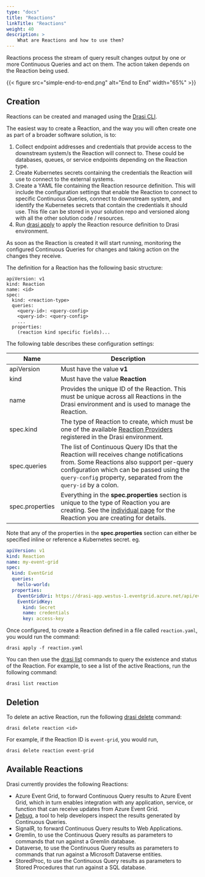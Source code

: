 ```yaml
---
type: "docs"
title: "Reactions"
linkTitle: "Reactions"
weight: 40
description: >
    What are Reactions and how to use them?
---
```


Reactions process the stream of query result changes output by one or more Continuous Queries and act on them. The action taken depends on the Reaction being used. 

{{< figure src="simple-end-to-end.png" alt="End to End" width="65%" >}}

## Creation
Reactions can be created and managed using the [Drasi CLI](/reference/command-line-interface/). 

The easiest way to create a Reaction, and the way you will often create one as part of a broader software solution, is to:

1. Collect endpoint addresses and credentials that provide access to the downstream system/s the Reaction will connect to. These could be databases, queues, or service endpoints depending on the Reaction type.
1. Create Kubernetes secrets containing the credentials the Reaction will use to connect to the external systems. 
1. Create a YAML file containing the Reaction resource definition. This will include the configuration settings that enable the Reaction to connect to specific Continuous Queries, connect to downstream system, and identify the Kubernetes secrets that contain the credentials it should use. This file can be stored in your solution repo and versioned along with all the other solution code / resources.
1. Run [drasi apply](/reference/command-line-interface/#drasi-apply) to apply the Reaction resource definition to  Drasi environment.

As soon as the Reaction is created it will start running, monitoring the configured Continuous Queries for changes and taking action on the changes they receive.

The definition for a Reaction has the following basic structure:

```
apiVersion: v1
kind: Reaction
name: <id>
spec:
  kind: <reaction-type>
  queries:
    <query-id>: <query-config>
    <query-id>: <query-config>
    ...
  properties:
    (reaction kind specific fields)...
```
The following table describes these configuration settings:

|Name|Description|
|-|-|
|apiVersion|Must have the value **v1**|
|kind|Must have the value **Reaction**|
|name|Provides the unique ID of the Reaction. This must be unique across all Reactions in the Drasi environment and is used to manage the Reaction.|
|spec.kind|The type of Reaction to create, which must be one of the available [Reaction Providers](/how-to-guides/configure-reactions/) registered in the Drasi environment.|
|spec.queries|The list of Continuous Query IDs that the Reaction will receives change notifications from. Some Reactions also support per-query configuration which can be passed using the `query-config` property, separated from the `query-id` by a colon.|
|spec.properties|Everything in the **spec.properties** section is unique to the type of Reaction you are creating. See the [individual page](/how-to-guides/configure-reactions/) for the Reaction you are creating for details.


Note that any of the properties in the **spec.properties** section can either be specified inline or reference a Kubernetes secret. eg. 

```yaml
apiVersion: v1
kind: Reaction
name: my-event-grid
spec:
  kind: EventGrid
  queries:
    hello-world:
  properties:
    EventGridUri: https://drasi-app.westus-1.eventgrid.azure.net/api/events
    EventGridKey: 
      kind: Secret
      name: credentials
      key: access-key        
```

Once configured, to create a Reaction defined in a file called `reaction.yaml`, you would run the command:

```
drasi apply -f reaction.yaml
```

You can then use the [drasi list](/reference/command-line-interface/#drasi-list) commands to query the existence and status of the Reaction. For example, to see a list of the active Reactions, run the following command:

```
drasi list reaction
```

## Deletion
To delete an active Reaction, run the following [drasi delete](/reference/command-line-interface/#drasi-delete) command:

```
drasi delete reaction <id>
```

For example, if the Reaction ID is `event-grid`, you would run,

```
drasi delete reaction event-grid
```

## Available Reactions
Drasi currently provides the following Reactions:

- Azure Event Grid, to forward Continuous Query results to Azure Event Grid, which in turn enables integration with any application, service, or function that can receive updates from Azure Event Grid.
- [Debug](/how-to-guides/configure-reactions/configure-drasi-debug-reaction/), a tool to help developers inspect the results generated by Continuous Queries.
- SignalR, to forward Continuous Query results to Web Applications.
- Gremlin, to use the Continuous Query results as parameters to commands that run against a Gremlin database.
- Dataverse, to use the Continuous Query results as parameters to commands that run against a Microsoft Dataverse entities.
- StoredProc, to use the Continuous Query results as parameters to Stored Procedures that run against a SQL database.